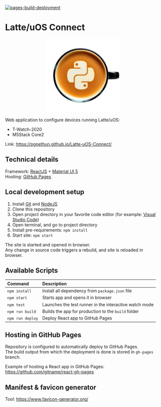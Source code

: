 [![pages-build-deployment](https://github.com/PGNetHun/Latte-uOS-Connect/actions/workflows/pages/pages-build-deployment/badge.svg)](https://github.com/PGNetHun/Latte-uOS-Connect/actions/workflows/pages/pages-build-deployment)


# Latte/uOS Connect

<p align="center">
  <img src="public/images/logo.webp" alt="MicroPython Logo"/>
</p>

Web application to configure devices running Latte/uOS:
- T-Watch-2020
- M5Stack Core2

Link: <https://pgnethun.github.io/Latte-uOS-Connect/>

## Technical details

Framework: [ReactJS](https://reactjs.org/) + [Material UI 5](https://mui.com/)\
Hosting: [GitHub Pages](https://pages.github.com/)

## Local development setup

1. Install [Git](https://git-scm.com/) and [NodeJS](https://nodejs.org/)
2. Clone this repository
3. Open project directory in your favorite code editor (for example: [Visual Studio Code](https://code.visualstudio.com/))
4. Open terminal, and go to project directory
5. Install pre-requirements: `npm install`
6. Start site: `npm start`

The site is started and opened in browser.\
Any change in source code triggers a rebuild, and site is reloaded in browser.

## Available Scripts

|Command| Description |
|:------|:------------|
|`npm install`|Install all dependency from `package.json` file|
|`npm start`|Starts app and opens it in browser|
|`npm test`|Launches the test runner in the interactive watch mode|
|`npm run build`|Builds the app for production to the `build` folder|
|`npm run deploy`|Deploy React app to GitHub Pages|

## Hosting in GitHub Pages

Repository is configured to automatically deploy to GitHub Pages.\
The build output from which the deployment is done is stored in `gh-pages` branch.

Example of hosting a React app in GitHub Pages: <https://github.com/gitname/react-gh-pages>

## Manifest & favicon generator

Tool: https://www.favicon-generator.org/

